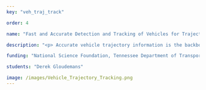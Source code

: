 ```yaml
---
key: "veh_traj_track"

order: 4

name: "Fast and Accurate Detection and Tracking of Vehicles for Trajectory Extraction"

description: "<p> Accurate vehicle trajectory information is the backbone on which modern traffic flow models are built and is also useful for appraising the effects of next-generation transportation technologies and methods on the stability of traffic flow. This work seeks to provide an accurate, real-time source for vehicle trajectory information by leveraging computer vision algorithms to process information from a camera sensor network. Current work seeks to accelerate existing methods for 3D object detection and multi-object tracking to real-time processing speeds. Additional work will include intelligently handling object occlusions and re-identifying objects in images from different camera views."</p>

funding: "National Science Foundation, Tennessee Department of Transportation"

students: "Derek Gloudemans"

image: /images/Vehicle_Trajectory_Tracking.png
---
```


